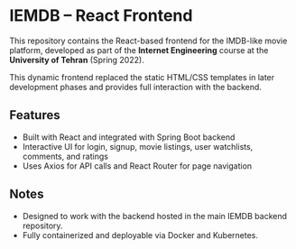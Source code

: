 # IEMDB – React Frontend

This repository contains the React-based frontend for the IMDB-like movie platform, developed as part of the **Internet Engineering** course at the **University of Tehran** (Spring 2022).

This dynamic frontend replaced the static HTML/CSS templates in later development phases and provides full interaction with the backend.

## Features
- Built with React and integrated with Spring Boot backend
- Interactive UI for login, signup, movie listings, user watchlists, comments, and ratings
- Uses Axios for API calls and React Router for page navigation

## Notes
- Designed to work with the backend hosted in the main IEMDB backend repository.
- Fully containerized and deployable via Docker and Kubernetes.
